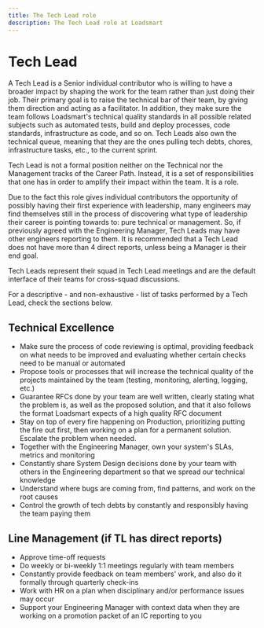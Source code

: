 ```yaml
---
title: The Tech Lead role
description: The Tech Lead role at Loadsmart
---
```


# Tech Lead

A Tech Lead is a Senior individual contributor who is willing to have a broader impact by shaping the work for the team rather than just doing their job. Their primary goal is to raise the technical bar of their team, by giving them direction and acting as a facilitator. In addition, they make sure the team follows Loadsmart's technical quality standards in all possible related subjects such as automated tests, build and deploy processes, code standards, infrastructure as code, and so on. Tech Leads also own the technical queue, meaning that they are the ones pulling tech debts, chores, infrastructure tasks, etc., to the current sprint.

Tech Lead is not a formal position neither on the Technical nor the Management tracks of the Career Path. Instead, it is a set of responsibilities that one has in order to amplify their impact within the team. It is a role.

Due to the fact this role gives individual contributors the opportunity of possibly having their first experience with leadership, many engineers may find themselves still in the process of discovering what type of leadership their career is pointing towards to: pure technical or management. So, if previously agreed with the Engineering Manager, Tech Leads may have other engineers reporting to them. It is recommended that a Tech Lead does not have more than 4 direct reports, unless being a Manager is their end goal.

Tech Leads represent their squad in Tech Lead meetings and are the default interface of their teams for cross-squad discussions.

For a descriptive - and non-exhaustive - list of tasks performed by a Tech Lead, check the sections below.

## Technical Excellence

- Make sure the process of code reviewing is optimal, providing feedback on what needs to be improved and evaluating whether certain checks need to be manual or automated
- Propose tools or processes that will increase the technical quality of the projects maintained by the team (testing, monitoring, alerting, logging, etc.)
- Guarantee RFCs done by your team are well written, clearly stating what the problem is, as well as the proposed solution, and that it also follows the format Loadsmart expects of a high quality RFC document
- Stay on top of every fire happening on Production, prioritizing putting the fire out first, then working on a plan for a permanent solution. Escalate the problem when needed.
- Together with the Engineering Manager, own your system's SLAs, metrics and monitoring
- Constantly share System Design decisions done by your team with others in the Engineering department so that we spread our technical knowledge
- Understand where bugs are coming from, find patterns, and work on the root causes
- Control the growth of tech debts by constantly and responsibly having the team paying them

## Line Management (if TL has direct reports)

- Approve time-off requests
- Do weekly or bi-weekly 1:1 meetings regularly with team members
- Constantly provide feedback on team members' work, and also do it formally through quarterly check-ins
- Work with HR on a plan when disciplinary and/or performance issues may occur
- Support your Engineering Manager with context data when they are working on a promotion packet of an IC reporting to you

